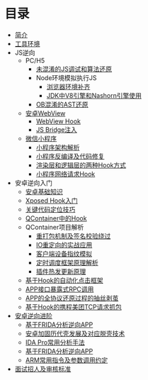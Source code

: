 # 目录

* [简介](README.md)
* [工具环境](/base/tools-and-environment.md)
* JS逆向
    * PC/H5
        * [未混淆的JS调试和算法还原](/js/js-reverse-entry.md)
        * Node环境模拟执行JS
            * [浏览器环境补齐](/js/browser-env-fix.md)
            * [JDK中V8引擎和Nashorn引擎使用](/js/jvm-js-execute-engine.md)
        * [OB混淆的AST还原]()
    * [安卓WebView]()
        * [WebView Hook]()
        * [JS Bridge注入]()
    * [微信小程序]()
        * [小程序架构解析]()
        * [小程序反编译及代码修复]()
        * [渲染层和逻辑层的两种Hook方式]()
        * [小程序网络请求Hook]()
* 安卓逆向入门
    * [安卓基础知识](/android/android-base-knowledge.md)
    * [Xposed Hook入门](/android/xposed-hook-simple.md)
    * [关键代码定位技巧](/android/keycode-locate-tips.md)
    * [QContainer中的Hook](/android/QContainer-hook.md)
    * QContainer项目解析
        * [重打包机制及签名校验绕过](/qcontainer/qcontainer-patch.md)
        * [IO重定向的实战应用](/qcontainer/container-builder.md)
        * [客户端设备指纹模拟](/qcontainer/qcontainer-io-relocate.md)
        * [定时调度框架原理解析]()
        * [插件热发更新原理]()
    * [基于Hook的自动化点击框架]()
    * [APP接口暴露式RPC调用]()
    * [APP的全协议还原过程的抽丝剥茧]()
    * [基于Hook的携程美团TCP请求抓包]()
* [安卓逆向进阶]()
    * [基于FRIDA分析逆向APP]()
    * [安卓加固历代壳发展及对应脱壳技术]()
    * [IDA Pro常用分析手法]()
    * [基于FRIDA分析逆向APP]()
    * [ARM常用指令及参数调用约定]()
* [面试招人及审核标准]()
